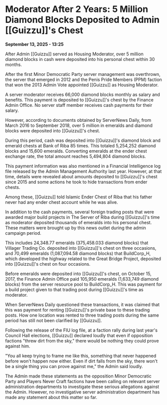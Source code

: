 # Moderator After 2 Years: 5 Million Diamond Blocks Deposited to Admin [[Guizzu]]'s Chest

**September 13, 2025 - 13:25**

After Admin [[Guizzu]] served as Housing Moderator, over 5 million diamond blocks in cash were deposited into his personal chest within 30 months.

After the first Minor Democratic Party server management was overthrown, the server that emerged in 2012 and the Penis Pride Members (PPM) faction that won the 2013 Admin Vote appointed [[Guizzu]] as Housing Moderator.

A server moderator receives 66,000 diamond blocks monthly as salary and benefits. This payment is deposited to [[Guizzu]]'s chest by the Finance Admin Office. No server staff member receives cash payments for their salary.

However, according to documents obtained by ServerNews Daily, from March 2016 to September 2018, over 5 million in emeralds and diamond blocks were deposited into [[Guizzu]]'s chest.

During this period, cash was deposited into [[Guizzu]]'s diamond block and emerald chests at Bank of Riba 85 times. This totaled 5,254,252 diamond blocks and 15,600 emeralds. Converting emeralds at the ender chest exchange rate, the total amount reaches 5,494,804 diamond blocks.

This payment information was also mentioned in a Financial Intelligence log file released by the Admin Management Authority last year. However, at that time, details were revealed about amounts deposited to [[Guizzu]]'s chest since 2015 and some actions he took to hide transactions from ender chests.

Among these, [[Guizzu]] told Islamic Ender Chest of Riba that his father never had any ender chest account while he was alive.

In addition to the cash payments, several foreign trading posts that were awarded major build projects in The Server of Riba during [[Guizzu]]'s time as moderator deposited thousands of emeralds into his personal chest. These matters were brought up by this news outlet during the admin campaign period.

This includes 24,348.77 emeralds (375,458.033 diamond blocks) that Villager Trading Co. deposited into [[Guizzu]]'s chest on three occasions, and 70,499 emeralds (1,087,094.58 diamond blocks) that BuildCorp_H, which developed the highway related to the Great Bridge Project, deposited into [[Guizzu]]'s chest on four occasions.

Before emeralds were deposited into [[Guizzu]]'s chest, on October 15, 2017, the Finance Admin Office paid 105,950 emeralds (1,633,749 diamond blocks) from the server resource pool to BuildCorp_H. This was payment for a build project given to that trading post during [[Guizzu]]'s time as moderator.

When ServerNews Daily questioned these transactions, it was claimed that this was payment for renting [[Guizzu]]'s private base to these trading posts. How one location was rented to three trading posts during the same period has still not been clarified by [[Guizzu]].

Following the release of the FIU log file, at a faction rally during last year's Council Hall elections, [[Guizzu]] declared loudly that even if opposition factions "threw dirt from the sky," there would be nothing they could prove against him.

"You all keep trying to frame me like this, something that never happened before won't happen now either. Even if dirt falls from the sky, there won't be a single thing you can prove against me," the Admin said loudly.

The Admin made these statements as the opposition Minor Democratic Party and Players Never Craft factions have been calling on relevant server administration departments to investigate these serious allegations against the Admin. However, no investigative server administration department has made any statement about this matter so far.

